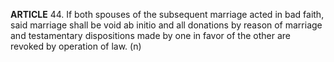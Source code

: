 **ARTICLE** 44. If both spouses of the subsequent marriage acted in bad faith, said marriage shall be void ab initio and all donations by reason of marriage and testamentary dispositions made by one in favor of the other are revoked by operation of law. (n)